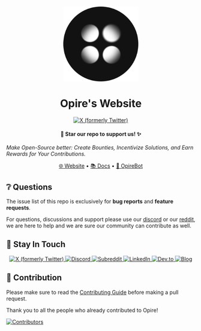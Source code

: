 <p align="center">
  <img src="https://github.com/opire/.github/blob/main/assets/logo.png" alt="Opire" width="200"></a>
</p>

<h1 align="center">
  Opire's Website
</h1>
<p align="center">
  <a href="https://opire.dev">
    <img src="https://img.shields.io/badge/Rewarded%20by%20Opire 💚-white?style=flat&color=009387" alt="X (formerly Twitter)">
</a>
</p>
<h4 align="center">🌟 Star our repo to support us! ✨</h4>

_Make Open-Source better: Create Bounties, Incentivize Solutions, and Earn Rewards for Your Contributions._

<p align="center">
  <a href="https://opire.dev">🌐 Website</a> •
  <a href="https://docs.opire.dev">📚 Docs</a> •
  <a href="https://github.com/marketplace/opirebot">🤖 OpireBot</a>
</p>

## ❔ Questions

The issue list of this repo is exclusively for **bug reports** and **feature requests**.

For questions, discussions and support please use our [discord](https://discord.gg/jWwwsHRbnJ) or our [reddit](https://www.reddit.com/r/opire), we are here to help and we are sure our community can contribute as well.

## 👋 Stay In Touch

<p align="center">
  <a href="https://twitter.com/opire_dev">
    <img src="https://img.shields.io/badge/%40opire_dev-white?style=for-the-badge&logo=x&logoColor=black&color=white" alt="X (formerly Twitter)">
  </a>
  <a href="https://discord.gg/jWwwsHRbnJ">
    <img src="https://img.shields.io/badge/discord-white?style=for-the-badge&logo=discord&logoColor=%237289da&color=white" alt="Discord">
  </a>
  <a href="https://www.reddit.com/r/opire">
    <img src="https://img.shields.io/badge/r%2Fopire-white?style=for-the-badge&logo=reddit&logoColor=%23FF5700&color=white" alt="Subreddit">
  </a>
  <a href="https://www.linkedin.com/company/opire">
    <img src="https://img.shields.io/badge/LinkedIn-white?style=for-the-badge&logo=linkedin&logoColor=%230077B5" alt="LinkedIn">
  </a>
  <a href="https://dev.to/opire">
    <img src="https://img.shields.io/badge/dev.to-white?style=for-the-badge&logo=dev.to&logoColor=%230A0A0A" alt="Dev.to">
  </a>
  <a href="https://opire.dev/blog">
    <img src="https://img.shields.io/badge/Blog-white?style=for-the-badge&logo=blogger&logoColor=%23121212" alt="Blog">
  </a>
</p>

## 🤝 Contribution

Please make sure to read the [Contributing Guide](https://github.com/opire/.github/blob/main/CONTRIBUTING.md) before making a pull request.

Thank you to all the people who already contributed to Opire!

<a href="https://github.com/opire/website/graphs/contributors">
  <img src="https://contrib.rocks/image?repo=opire/frontend" alt="Contributors"/>
</a>